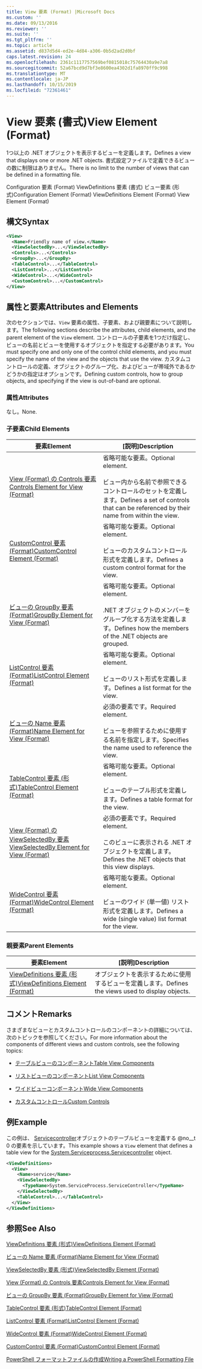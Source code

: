 ```yaml
---
title: View 要素 (Format) |Microsoft Docs
ms.custom: ''
ms.date: 09/13/2016
ms.reviewer: ''
ms.suite: ''
ms.tgt_pltfrm: ''
ms.topic: article
ms.assetid: d837d5d4-ed2e-4d84-a306-0b5d2ad2d0bf
caps.latest.revision: 24
ms.openlocfilehash: 2361c1117757569bef0815018c75764430a9e7a8
ms.sourcegitcommit: 52a67bcd9d7bf3e8600ea4302d1fa8970ff9c998
ms.translationtype: MT
ms.contentlocale: ja-JP
ms.lasthandoff: 10/15/2019
ms.locfileid: "72361461"
---
```

# <a name="view-element-format"></a><span data-ttu-id="ea546-102">View 要素 (書式)</span><span class="sxs-lookup"><span data-stu-id="ea546-102">View Element (Format)</span></span>

<span data-ttu-id="ea546-103">1つ以上の .NET オブジェクトを表示するビューを定義します。</span><span class="sxs-lookup"><span data-stu-id="ea546-103">Defines a view that displays one or more .NET objects.</span></span> <span data-ttu-id="ea546-104">書式設定ファイルで定義できるビューの数に制限はありません。</span><span class="sxs-lookup"><span data-stu-id="ea546-104">There is no limit to the number of views that can be defined in a formatting file.</span></span>

<span data-ttu-id="ea546-105">Configuration 要素 (Format) ViewDefinitions 要素 (書式) ビュー要素 (形式)</span><span class="sxs-lookup"><span data-stu-id="ea546-105">Configuration Element (Format) ViewDefinitions Element (Format) View Element (Format)</span></span>

## <a name="syntax"></a><span data-ttu-id="ea546-106">構文</span><span class="sxs-lookup"><span data-stu-id="ea546-106">Syntax</span></span>

```xml
<View>
  <Name>Friendly name of view.</Name>
  <ViewSelectedBy>...</ViewSelectedBy>
  <Controls>...</Controls>
  <GroupBy>...</GroupBy>
  <TableControl>...</TableControl>
  <ListControl>...</ListControl>
  <WideControl>...</WideControl>
  <CustomControl>...</CustomControl>
</View>
```

## <a name="attributes-and-elements"></a><span data-ttu-id="ea546-107">属性と要素</span><span class="sxs-lookup"><span data-stu-id="ea546-107">Attributes and Elements</span></span>

<span data-ttu-id="ea546-108">次のセクションでは、`View` 要素の属性、子要素、および親要素について説明します。</span><span class="sxs-lookup"><span data-stu-id="ea546-108">The following sections describe the attributes, child elements, and the parent element of the `View` element.</span></span> <span data-ttu-id="ea546-109">コントロールの子要素を1つだけ指定し、ビューの名前とビューを使用するオブジェクトを指定する必要があります。</span><span class="sxs-lookup"><span data-stu-id="ea546-109">You must specify one and only one of the control child elements, and you must specify the name of the view and the objects that use the view.</span></span> <span data-ttu-id="ea546-110">カスタムコントロールの定義、オブジェクトのグループ化、およびビューが帯域外であるかどうかの指定はオプションです。</span><span class="sxs-lookup"><span data-stu-id="ea546-110">Defining custom controls, how to group objects, and specifying if the view is out-of-band are optional.</span></span>

### <a name="attributes"></a><span data-ttu-id="ea546-111">属性</span><span class="sxs-lookup"><span data-stu-id="ea546-111">Attributes</span></span>

<span data-ttu-id="ea546-112">なし。</span><span class="sxs-lookup"><span data-stu-id="ea546-112">None.</span></span>

### <a name="child-elements"></a><span data-ttu-id="ea546-113">子要素</span><span class="sxs-lookup"><span data-stu-id="ea546-113">Child Elements</span></span>

|<span data-ttu-id="ea546-114">要素</span><span class="sxs-lookup"><span data-stu-id="ea546-114">Element</span></span>|<span data-ttu-id="ea546-115">[説明]</span><span class="sxs-lookup"><span data-stu-id="ea546-115">Description</span></span>|
|-------------|-----------------|
|[<span data-ttu-id="ea546-116">View (Format) の Controls 要素</span><span class="sxs-lookup"><span data-stu-id="ea546-116">Controls Element for View (Format)</span></span>](./controls-element-for-view-format.md)|<span data-ttu-id="ea546-117">省略可能な要素。</span><span class="sxs-lookup"><span data-stu-id="ea546-117">Optional element.</span></span><br /><br /> <span data-ttu-id="ea546-118">ビュー内から名前で参照できるコントロールのセットを定義します。</span><span class="sxs-lookup"><span data-stu-id="ea546-118">Defines a set of controls that can be referenced by their name from within the view.</span></span>|
|[<span data-ttu-id="ea546-119">CustomControl 要素 (Format)</span><span class="sxs-lookup"><span data-stu-id="ea546-119">CustomControl Element (Format)</span></span>](./customcontrol-element-for-groupby-format.md)|<span data-ttu-id="ea546-120">省略可能な要素。</span><span class="sxs-lookup"><span data-stu-id="ea546-120">Optional element.</span></span><br /><br /> <span data-ttu-id="ea546-121">ビューのカスタムコントロール形式を定義します。</span><span class="sxs-lookup"><span data-stu-id="ea546-121">Defines a custom control format for the view.</span></span>|
|[<span data-ttu-id="ea546-122">ビューの GroupBy 要素 (Format)</span><span class="sxs-lookup"><span data-stu-id="ea546-122">GroupBy Element for View (Format)</span></span>](./groupby-element-for-view-format.md)|<span data-ttu-id="ea546-123">省略可能な要素。</span><span class="sxs-lookup"><span data-stu-id="ea546-123">Optional element.</span></span><br /><br /> <span data-ttu-id="ea546-124">.NET オブジェクトのメンバーをグループ化する方法を定義します。</span><span class="sxs-lookup"><span data-stu-id="ea546-124">Defines how the members of the .NET objects are grouped.</span></span>|
|[<span data-ttu-id="ea546-125">ListControl 要素 (Format)</span><span class="sxs-lookup"><span data-stu-id="ea546-125">ListControl Element (Format)</span></span>](./listcontrol-element-format.md)|<span data-ttu-id="ea546-126">省略可能な要素。</span><span class="sxs-lookup"><span data-stu-id="ea546-126">Optional element.</span></span><br /><br /> <span data-ttu-id="ea546-127">ビューのリスト形式を定義します。</span><span class="sxs-lookup"><span data-stu-id="ea546-127">Defines a list format for the view.</span></span>|
|[<span data-ttu-id="ea546-128">ビューの Name 要素 (Format)</span><span class="sxs-lookup"><span data-stu-id="ea546-128">Name Element for View (Format)</span></span>](./name-element-for-view-format.md)|<span data-ttu-id="ea546-129">必須の要素です。</span><span class="sxs-lookup"><span data-stu-id="ea546-129">Required element.</span></span><br /><br /> <span data-ttu-id="ea546-130">ビューを参照するために使用する名前を指定します。</span><span class="sxs-lookup"><span data-stu-id="ea546-130">Specifies the name used to reference the view.</span></span>|
|[<span data-ttu-id="ea546-131">TableControl 要素 (形式)</span><span class="sxs-lookup"><span data-stu-id="ea546-131">TableControl Element (Format)</span></span>](./tablecontrol-element-format.md)|<span data-ttu-id="ea546-132">省略可能な要素。</span><span class="sxs-lookup"><span data-stu-id="ea546-132">Optional element.</span></span><br /><br /> <span data-ttu-id="ea546-133">ビューのテーブル形式を定義します。</span><span class="sxs-lookup"><span data-stu-id="ea546-133">Defines a table format for the view.</span></span>|
|[<span data-ttu-id="ea546-134">View (Format) の ViewSelectedBy 要素</span><span class="sxs-lookup"><span data-stu-id="ea546-134">ViewSelectedBy Element for View (Format)</span></span>](./viewselectedby-element-format.md)|<span data-ttu-id="ea546-135">必須の要素です。</span><span class="sxs-lookup"><span data-stu-id="ea546-135">Required element.</span></span><br /><br /> <span data-ttu-id="ea546-136">このビューに表示される .NET オブジェクトを定義します。</span><span class="sxs-lookup"><span data-stu-id="ea546-136">Defines the .NET objects that this view displays.</span></span>|
|[<span data-ttu-id="ea546-137">WideControl 要素 (Format)</span><span class="sxs-lookup"><span data-stu-id="ea546-137">WideControl Element (Format)</span></span>](./widecontrol-element-format.md)|<span data-ttu-id="ea546-138">省略可能な要素。</span><span class="sxs-lookup"><span data-stu-id="ea546-138">Optional element.</span></span><br /><br /> <span data-ttu-id="ea546-139">ビューのワイド (単一値) リスト形式を定義します。</span><span class="sxs-lookup"><span data-stu-id="ea546-139">Defines a wide (single value) list format for the view.</span></span>|

### <a name="parent-elements"></a><span data-ttu-id="ea546-140">親要素</span><span class="sxs-lookup"><span data-stu-id="ea546-140">Parent Elements</span></span>

|<span data-ttu-id="ea546-141">要素</span><span class="sxs-lookup"><span data-stu-id="ea546-141">Element</span></span>|<span data-ttu-id="ea546-142">[説明]</span><span class="sxs-lookup"><span data-stu-id="ea546-142">Description</span></span>|
|-------------|-----------------|
|[<span data-ttu-id="ea546-143">ViewDefinitions 要素 (形式)</span><span class="sxs-lookup"><span data-stu-id="ea546-143">ViewDefinitions Element (Format)</span></span>](./viewdefinitions-element-format.md)|<span data-ttu-id="ea546-144">オブジェクトを表示するために使用するビューを定義します。</span><span class="sxs-lookup"><span data-stu-id="ea546-144">Defines the views used to display objects.</span></span>|

## <a name="remarks"></a><span data-ttu-id="ea546-145">コメント</span><span class="sxs-lookup"><span data-stu-id="ea546-145">Remarks</span></span>

<span data-ttu-id="ea546-146">さまざまなビューとカスタムコントロールのコンポーネントの詳細については、次のトピックを参照してください。</span><span class="sxs-lookup"><span data-stu-id="ea546-146">For more information about the components of different views and custom controls, see the following topics:</span></span>

- [<span data-ttu-id="ea546-147">テーブルビューのコンポーネント</span><span class="sxs-lookup"><span data-stu-id="ea546-147">Table View Components</span></span>](./creating-a-table-view.md)

- [<span data-ttu-id="ea546-148">リストビューのコンポーネント</span><span class="sxs-lookup"><span data-stu-id="ea546-148">List View Components</span></span>](./creating-a-list-view.md)

- [<span data-ttu-id="ea546-149">ワイドビューコンポーネント</span><span class="sxs-lookup"><span data-stu-id="ea546-149">Wide View Components</span></span>](./creating-a-wide-view.md)

- [<span data-ttu-id="ea546-150">カスタムコントロール</span><span class="sxs-lookup"><span data-stu-id="ea546-150">Custom Controls</span></span>](./creating-custom-controls.md)

## <a name="example"></a><span data-ttu-id="ea546-151">例</span><span class="sxs-lookup"><span data-stu-id="ea546-151">Example</span></span>

<span data-ttu-id="ea546-152">この例は、 [Servicecontroller](/dotnet/api/System.ServiceProcess.ServiceController)オブジェクトのテーブルビューを定義する @no__t 0 の要素を示しています。</span><span class="sxs-lookup"><span data-stu-id="ea546-152">This example shows a `View` element that defines a table view for the [System.Serviceprocess.Servicecontroller](/dotnet/api/System.ServiceProcess.ServiceController) object.</span></span>

```xml
<ViewDefinitions>
  <View>
    <Name>service</Name>
    <ViewSelectedBy>
      <TypeName>System.ServiceProcess.ServiceController</TypeName>
    </ViewSelectedBy>
    <TableControl>...</TableControl>
  </View>
</ViewDefinitions>

```

## <a name="see-also"></a><span data-ttu-id="ea546-153">参照</span><span class="sxs-lookup"><span data-stu-id="ea546-153">See Also</span></span>

[<span data-ttu-id="ea546-154">ViewDefinitions 要素 (形式)</span><span class="sxs-lookup"><span data-stu-id="ea546-154">ViewDefinitions Element (Format)</span></span>](./viewdefinitions-element-format.md)

[<span data-ttu-id="ea546-155">ビューの Name 要素 (Format)</span><span class="sxs-lookup"><span data-stu-id="ea546-155">Name Element for View (Format)</span></span>](./name-element-for-view-format.md)

[<span data-ttu-id="ea546-156">ViewSelectedBy 要素 (形式)</span><span class="sxs-lookup"><span data-stu-id="ea546-156">ViewSelectedBy Element (Format)</span></span>](./viewselectedby-element-format.md)

[<span data-ttu-id="ea546-157">View (Format) の Controls 要素</span><span class="sxs-lookup"><span data-stu-id="ea546-157">Controls Element for View (Format)</span></span>](./controls-element-for-view-format.md)

[<span data-ttu-id="ea546-158">ビューの GroupBy 要素 (Format)</span><span class="sxs-lookup"><span data-stu-id="ea546-158">GroupBy Element for View (Format)</span></span>](./groupby-element-for-view-format.md)

[<span data-ttu-id="ea546-159">TableControl 要素 (形式)</span><span class="sxs-lookup"><span data-stu-id="ea546-159">TableControl Element (Format)</span></span>](./tablecontrol-element-format.md)

[<span data-ttu-id="ea546-160">ListControl 要素 (Format)</span><span class="sxs-lookup"><span data-stu-id="ea546-160">ListControl Element (Format)</span></span>](./listcontrol-element-format.md)

[<span data-ttu-id="ea546-161">WideControl 要素 (Format)</span><span class="sxs-lookup"><span data-stu-id="ea546-161">WideControl Element (Format)</span></span>](./widecontrol-element-format.md)

[<span data-ttu-id="ea546-162">CustomControl 要素 (Format)</span><span class="sxs-lookup"><span data-stu-id="ea546-162">CustomControl Element (Format)</span></span>](./customcontrol-element-for-groupby-format.md)

[<span data-ttu-id="ea546-163">PowerShell フォーマットファイルの作成</span><span class="sxs-lookup"><span data-stu-id="ea546-163">Writing a PowerShell Formatting File</span></span>](./writing-a-powershell-formatting-file.md)
